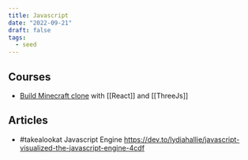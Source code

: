 ```yaml
---
title: Javascript
date: "2022-09-21"
draft: false
tags:
  - seed
---
```


## Courses

- [Build Minecraft clone](https://www.freecodecamp.org/news/code-a-minecraft-clone-using-react-and-three-js/) with [[React]] and [[ThreeJs]]

## Articles

- #takealookat Javascript Engine https://dev.to/lydiahallie/javascript-visualized-the-javascript-engine-4cdf
